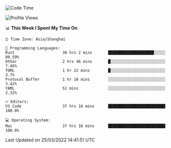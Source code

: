 <!--START_SECTION:waka-->
![Code Time](http://img.shields.io/badge/Code%20Time-1%2C141%20hrs%2021%20mins-blue)

![Profile Views](http://img.shields.io/badge/Profile%20Views-8-blue)

📊 **This Week I Spent My Time On** 

```text
⌚︎ Time Zone: Asia/Shanghai

💬 Programming Languages: 
Rust                     30 hrs 2 mins       ████████████████████░░░░░   80.59% 
Other                    2 hrs 46 mins       █░░░░░░░░░░░░░░░░░░░░░░░░   7.46% 
TOML                     1 hr 22 mins        █░░░░░░░░░░░░░░░░░░░░░░░░   3.7% 
Protocol Buffer          1 hr 16 mins        ░░░░░░░░░░░░░░░░░░░░░░░░░   3.42% 
YAML                     51 mins             ░░░░░░░░░░░░░░░░░░░░░░░░░   2.32%

🔥 Editors: 
VS Code                  37 hrs 16 mins      █████████████████████████   100.0%

💻 Operating System: 
Mac                      37 hrs 16 mins      █████████████████████████   100.0%

```


 Last Updated on 25/03/2022 14:41:51 UTC
<!--END_SECTION:waka-->
